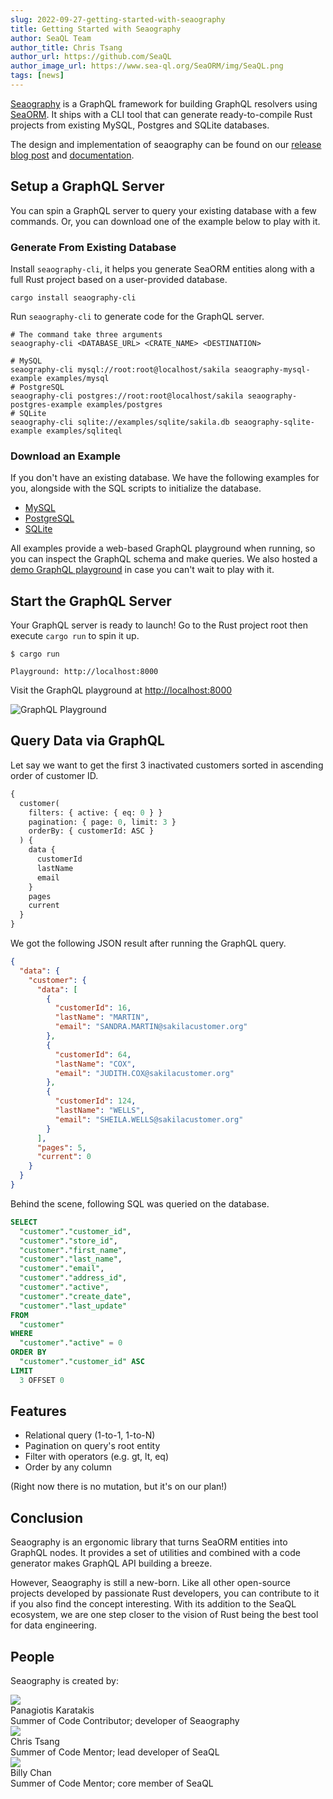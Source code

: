 ```yaml
---
slug: 2022-09-27-getting-started-with-seaography
title: Getting Started with Seaography
author: SeaQL Team
author_title: Chris Tsang
author_url: https://github.com/SeaQL
author_image_url: https://www.sea-ql.org/SeaORM/img/SeaQL.png
tags: [news]
---
```


[Seaography](https://github.com/SeaQL/seaography) is a GraphQL framework for building GraphQL resolvers using [SeaORM](https://github.com/SeaQL/sea-orm). It ships with a CLI tool that can generate ready-to-compile Rust projects from existing MySQL, Postgres and SQLite databases.

The design and implementation of seaography can be found on our [release blog post](https://www.sea-ql.org/blog/2022-09-17-introducing-seaography/) and [documentation](https://www.sea-ql.org/Seaography/).

## Setup a GraphQL Server

You can spin a GraphQL server to query your existing database with a few commands. Or, you can download one of the example below to play with it.

### Generate From Existing Database

Install `seaography-cli`, it helps you generate SeaORM entities along with a full Rust project based on a user-provided database.

```shell
cargo install seaography-cli
```

Run `seaography-cli` to generate code for the GraphQL server.

```shell
# The command take three arguments
seaography-cli <DATABASE_URL> <CRATE_NAME> <DESTINATION>

# MySQL
seaography-cli mysql://root:root@localhost/sakila seaography-mysql-example examples/mysql
# PostgreSQL
seaography-cli postgres://root:root@localhost/sakila seaography-postgres-example examples/postgres
# SQLite
seaography-cli sqlite://examples/sqlite/sakila.db seaography-sqlite-example examples/sqliteql
```

### Download an Example

If you don't have an existing database. We have the following examples for you, alongside with the SQL scripts to initialize the database.

* [MySQL](https://github.com/SeaQL/seaography/tree/main/examples/mysql)
* [PostgreSQL](https://github.com/SeaQL/seaography/tree/main/examples/postgres)
* [SQLite](https://github.com/SeaQL/seaography/tree/main/examples/sqlite)

All examples provide a web-based GraphQL playground when running, so you can inspect the GraphQL schema and make queries. We also hosted a [demo GraphQL playground](https://playground.sea-ql.org/seaography) in case you can't wait to play with it.

## Start the GraphQL Server

Your GraphQL server is ready to launch! Go to the Rust project root then execute `cargo run` to spin it up.

```shell
$ cargo run

Playground: http://localhost:8000
```

Visit the GraphQL playground at [http://localhost:8000](http://localhost:8000)

![GraphQL Playground](https://www.sea-ql.org/Seaography/img/playground_example_database.png)

## Query Data via GraphQL

Let say we want to get the first 3 inactivated customers sorted in ascending order of customer ID.

```graphql
{
  customer(
    filters: { active: { eq: 0 } }
    pagination: { page: 0, limit: 3 }
    orderBy: { customerId: ASC }
  ) {
    data {
      customerId
      lastName
      email
    }
    pages
    current
  }
}
```

We got the following JSON result after running the GraphQL query.

```json
{
  "data": {
    "customer": {
      "data": [
        {
          "customerId": 16,
          "lastName": "MARTIN",
          "email": "SANDRA.MARTIN@sakilacustomer.org"
        },
        {
          "customerId": 64,
          "lastName": "COX",
          "email": "JUDITH.COX@sakilacustomer.org"
        },
        {
          "customerId": 124,
          "lastName": "WELLS",
          "email": "SHEILA.WELLS@sakilacustomer.org"
        }
      ],
      "pages": 5,
      "current": 0
    }
  }
}
```

Behind the scene, following SQL was queried on the database.

```sql
SELECT
  "customer"."customer_id",
  "customer"."store_id",
  "customer"."first_name",
  "customer"."last_name",
  "customer"."email",
  "customer"."address_id",
  "customer"."active",
  "customer"."create_date",
  "customer"."last_update"
FROM
  "customer"
WHERE
  "customer"."active" = 0
ORDER BY
  "customer"."customer_id" ASC
LIMIT
  3 OFFSET 0
```

## Features

* Relational query (1-to-1, 1-to-N)
* Pagination on query's root entity
* Filter with operators (e.g. gt, lt, eq)
* Order by any column

(Right now there is no mutation, but it's on our plan!)

## Conclusion

Seaography is an ergonomic library that turns SeaORM entities into GraphQL nodes. It provides a set of utilities and combined with a code generator makes GraphQL API building a breeze.

However, Seaography is still a new-born. Like all other open-source projects developed by passionate Rust developers, you can contribute to it if you also find the concept interesting. With its addition to the SeaQL ecosystem, we are one step closer to the vision of Rust being the best tool for data engineering.

## People

Seaography is created by:

<div className="container">
    <div className="row">
        <div className="col col--12 margin-bottom--md">
            <div className="avatar">
                <a className="avatar__photo-link avatar__photo avatar__photo--sm" href="https://github.com/karatakis">
                    <img src="https://avatars.githubusercontent.com/u/7329022?v=4" />
                </a>
                <div className="avatar__intro">
                    <div className="avatar__name">
                        Panagiotis Karatakis
                    </div>
                    Summer of Code Contributor; developer of Seaography
                </div>
            </div>
        </div>
        <div className="col col--12 margin-bottom--md">
            <div className="avatar">
                <a className="avatar__photo-link avatar__photo avatar__photo--sm" href="https://github.com/tyt2y3">
                    <img src="https://avatars.githubusercontent.com/u/1782664?v=4" />
                </a>
                <div className="avatar__intro">
                    <div className="avatar__name">
                        Chris Tsang
                    </div>
                    Summer of Code Mentor; lead developer of SeaQL
                </div>
            </div>
        </div>
        <div className="col col--12 margin-bottom--md">
            <div className="avatar">
                <a className="avatar__photo-link avatar__photo avatar__photo--sm" href="https://github.com/billy1624">
                    <img src="https://avatars.githubusercontent.com/u/30400950?v=4" />
                </a>
                <div className="avatar__intro">
                    <div className="avatar__name">
                        Billy Chan
                    </div>
                    Summer of Code Mentor; core member of SeaQL
                </div>
            </div>
        </div>
    </div>
</div>
